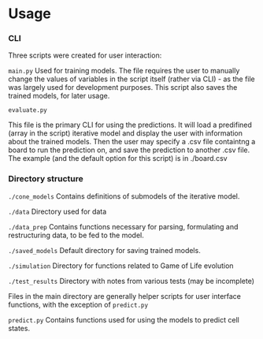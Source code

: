 # Usage

### CLI

Three scripts were created for user interaction:

```main.py```
Used for training models. The file requires the user to manually change the values of variables in the script itself (rather via CLI) - as the file was largely used for development purposes. This script also saves the trained models, for later usage.

```evaluate.py```

This file is the primary CLI for using the predictions. It will load a predifined (array in the script) iterative model and display the user with information about the trained models. Then the user may specify a .csv file containtng a board to run the prediction on, and save the prediction to another .csv file. The example (and the default option for this script) is in ./board.csv

### Directory structure

```./cone_models``` Contains definitions of submodels of the iterative model.

```./data``` Directory used for data

```./data_prep``` Contains functions necessary for parsing, formulating and restructuring data, to be fed to the model.

```./saved_models``` Default directory for saving trained models.

```./simulation``` Directory for functions related to Game of Life evolution

```./test_results``` Directory with notes from various tests (may be incomplete)

Files in the main directory are generally helper scripts for user interface functions, with the exception of ```predict.py```

```predict.py``` Contains functions used for using the models to predict cell states.
